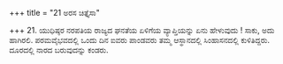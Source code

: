 +++
title = "21 ಅರಸ ಚಿತ್ತೈಸಾ"

+++
21. ಯುಧಿಷ್ಠರ ನರಪತಿಯ ರಾಜ್ಯದ ಘನತೆಯ ಏಳಿಗೆಯ ವ್ಯಾಪ್ತಿಯನ್ನು ಏನು ಹೇಳುವುದು ! ಸಾಕು, ಅದು ಹಾಗಿರಲಿ. ಪರಮವೈಭವದಲ್ಲಿ ಒಂದು ದಿನ ಐವರು ಪಾಂಡವರು ತಮ್ಮ ಆಸ್ಥಾನದಲ್ಲಿ ಸಿಂಹಾಸನದಲ್ಲಿ ಕುಳಿತಿದ್ದರು. ದೂರದಲ್ಲಿ ನಾರದ ಬರುವುದನ್ನು ಕಂಡರು.
